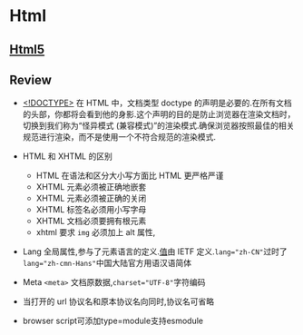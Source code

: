 # Html

## [Html5](https://developer.mozilla.org/zh-CN/docs/Web/HTML/Element)

## Review

- [<!DOCTYPE>](https://developer.mozilla.org/zh-CN/docs/Glossary/Doctype) 在 HTML 中，文档类型 doctype 的声明是必要的.在所有文档的头部，你都将会看到他的身影.这个声明的目的是防止浏览器在渲染文档时，切换到我们称为“怪异模式 (兼容模式)”的渲染模式.确保浏览器按照最佳的相关规范进行渲染，而不是使用一个不符合规范的渲染模式.

- HTML 和 XHTML 的区别

  - HTML 在语法和区分大小写方面比 HTML 更严格严谨
  - XHTML 元素必须被正确地嵌套
  - XHTML 元素必须被正确的关闭
  - XHTML 标签名必须用小写字母
  - XHTML 文档必须要拥有根元素
  - xhtml 要求 `img` 必须加上 alt 属性,

- Lang 全局属性,参与了元素语言的定义.[值](https://www.w3schools.com/tags/ref_language_codes.asp)由 IETF 定义.`lang="zh-CN"`过时了`lang="zh-cmn-Hans"`中国大陆官方用语汉语简体

- Meta `<meta>` 文档原数据,`charset="UTF-8"`字符编码

- 当打开的 url 协议名和原本协议名向同时,协议名可省略

- browser script可添加type=module支持esmodule
